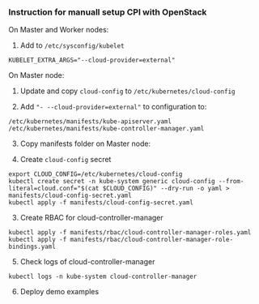 
### Instruction for manuall setup CPI with OpenStack

On Master and Worker nodes:

1. Add to `/etc/sysconfig/kubelet`
```
KUBELET_EXTRA_ARGS="--cloud-provider=external"
```

On Master node:

1. Update and copy `cloud-config` to `/etc/kubernetes/cloud-config`

2. Add `"- --cloud-provider=external"` to configuration to:
```
/etc/kubernetes/manifests/kube-apiserver.yaml
/etc/kubernetes/manifests/kube-controller-manager.yaml
```

3. Copy manifests folder on Master node:

4. Create `cloud-config` secret
```
export CLOUD_CONFIG=/etc/kubernetes/cloud-config
kubectl create secret -n kube-system generic cloud-config --from-literal=cloud.conf="$(cat $CLOUD_CONFIG)" --dry-run -o yaml > manifests/cloud-config-secret.yaml
kubectl apply -f manifests/cloud-config-secret.yaml
```

3. Create RBAC for cloud-controller-manager
```
kubectl apply -f manifests/rbac/cloud-controller-manager-roles.yaml
kubectl apply -f manifests/rbac/cloud-controller-manager-role-bindings.yaml
```

5. Check logs of cloud-controller-manager
```
kubectl logs -n kube-system cloud-controller-manager
```

6. Deploy demo examples
